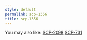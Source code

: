 ```yaml
---
style: default
permalink: scp-1356
title: scp-1356
---
```

You may also like:
[SCP-2098](http://scp-wiki.net/scp-2098)
[SCP-731](http://scp-wiki.net/scp-731)
